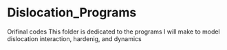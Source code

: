 # Dislocation_Programs
Orifinal codes
This folder is dedicated to the programs I will make to model dislocation interaction,
hardenig, and dynamics
